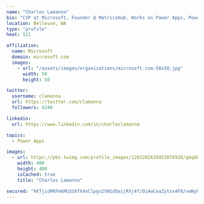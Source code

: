 ```yaml
---
name: "Charles Lamanna"
bio: "CVP at Microsoft, Founder @ MetricsHub. Works on Power Apps, Power Automate, Power Virtual Agent, Common Data Service and Dynamics 365."
location: Bellevue, WA
type: "profile"
heat: 121

affiliation:
  name: Microsoft
  domain: microsoft.com
  images:
    - url: "/assets/images/organizations/microsoft.com-50x50.jpg"
      width: 50
      height: 50

twitter:
  username: clamanna
  url: https://twitter.com/clamanna
  followers: 4240

linkedin:
  url: https://www.linkedin.com/in/charleslamanna

topics:
  - Power Apps

images:
  - url: https://pbs.twimg.com/profile_images/1263202626922876928/g6qGbHZ-_400x400.jpg
    width: 400
    height: 400
    isCached: true
    title: "Charles Lamanna"

secured: "kKTjioMRFmkMU1UXfX4nClpgv2VW1dOaijRXj4f/Di4wCeaZytxx4F8/vwNyPIeFQizVslQG96wkviIFPCiubX4L1Mb8q5fU0KWgH/uof5VhkQYWkXFGe01n5sJXFR4tkYW3iHp7W8wQ5QlR2JyVVaQ0dwB1eURAjjFIhiJlI+FqRkHIspAmMkji0sP1HwoH/XlNQ7xJrGlR8zb4XrhafPEQLZSNsg20bE3aCyY7hsrCtSbDtK+KqvYX/B/n374blg2f4C7HgjS2NS+9OlveqFhswsK0hvtPkPJ83xyPUDchqRrihriHyxukvChzZLKL5uHBrme60+MroR5IRSwrCLL6l9S8eRbkfNgRTdgC6PTCL8ow97EJ6WLBIP+VRUOhz1CGOHJycAUw5q6WiIxszyadFgvAsux3+9MHonFsxtA=;zSHjl4Tn8Fw86wEtQBNEyg=="
---
```


